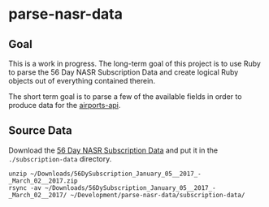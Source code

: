 # parse-nasr-data

## Goal

This is a work in progress. The long-term goal of this project is to use Ruby
to parse the 56 Day NASR Subscription Data and create logical Ruby objects out
of everything contained therein.

The short term goal is to parse a few of the available fields in order to
produce data for the [airports-api][1].

## Source Data

Download the [56 Day NASR Subscription Data][2] and put it in the
`./subscription-data` directory.

```
unzip ~/Downloads/56DySubscription_January_05__2017_-_March_02__2017.zip
rsync -av ~/Downloads/56DySubscription_January_05__2017_-_March_02__2017/ ~/Development/parse-nasr-data/subscription-data/
```

[1]: http://github.com/far-almanac/airports-api
[2]: https://nfdc.faa.gov/xwiki/bin/view/NFDC/56+Day+NASR+Subscription

